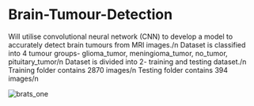 # Brain-Tumour-Detection
Will utilise convolutional neural network (CNN) to develop a model to accurately detect brain tumours from MRI images./n
Dataset is classified into 4 tumour groups- glioma_tumor, meningioma_tumor, no_tumor, pituitary_tumor/n
Dataset is divided into 2- training and testing dataset./n
Training folder contains 2870 images/n
Testing folder contains 394 images/n





![brats_one](https://github.com/TraflagarLaw/Brain-Tumour-Detection/assets/100414625/8bd9cda0-3870-4c8a-bdd6-7203a5acbef6)
